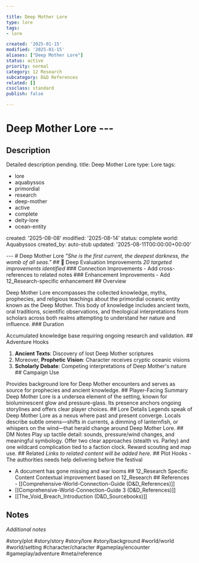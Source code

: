 ```yaml
---

title: Deep Mother Lore
type: lore
tags:
- lore

created: '2025-01-15'
modified: '2025-01-15'
aliases: ["Deep Mother Lore"]
status: active
priority: normal
category: 12 Research
subcategory: D&D References
related: []
cssclass: standard
publish: false

---
```


 # Deep Mother Lore ---

## Description

Detailed description pending.
title: Deep Mother Lore
type: Lore
tags:
- lore
- aquabyssos
- primordial
- research
- deep-mother
- active
- complete
- deity-lore
- ocean-entity

created: '2025-08-08'
modified: '2025-08-14'
status: complete
world: Aquabyssos
created_by: auto-stub
updated: '2025-08-11T00:00:00+00:00'

--- # Deep Mother Lore *"She is the first current, the deepest darkness, the womb of all seas."* ## 🔧 Deep Evaluation Improvements *20 targeted improvements identified* ### Connection Improvements - Add cross-references to related notes ### Enhancement Improvements - Add 12_Research-specific enhancement ## Overview

Deep Mother Lore encompasses the collected knowledge, myths, prophecies, and religious teachings about the primordial oceanic entity known as the Deep Mother. This body of knowledge includes ancient texts, oral traditions, scientific observations, and theological interpretations from scholars across both realms attempting to understand her nature and influence. ### Duration

Accumulated knowledge base requiring ongoing research and validation. ## Adventure Hooks

1. **Ancient Texts**: Discovery of lost Deep Mother scriptures
2. Moreover, **Prophetic Vision**: Character receives cryptic oceanic visions
3. **Scholarly Debate**: Competing interpretations of Deep Mother's nature ## Campaign Use

Provides background lore for Deep Mother encounters and serves as source for prophecies and ancient knowledge. ## Player-Facing Summary Deep Mother Lore is a undersea element of the setting, known for bioluminescent glow and pressure-glass. Its presence anchors ongoing storylines and offers clear player choices. ## Lore Details Legends speak of Deep Mother Lore as a nexus where past and present converge. Locals describe subtle omens—shifts in currents, a dimming of lanternfish, or whispers on the wind—that herald change around Deep Mother Lore. ## DM Notes Play up tactile detail: sounds, pressure/wind changes, and meaningful symbology. Offer two clear approaches (stealth vs. Parley) and one wildcard complication tied to a faction clock. Reward scouting and map use. ## Related *Links to related content will be added here.* ## Plot Hooks - The authorities needs help delivering before the festival

- A document has gone missing and war looms ## 12_Research Specific Content Contextual improvement based on 12_Research ## References - [[Comprehensive-World-Connection-Guide (D&D_References)]]
- [[Comprehensive-World-Connection-Guide 3 (D&D_References)]]
- [[The_Void_Breach_Introduction (D&D_Sourcebooks)]]

## Notes

*Additional notes*

#story/plot
#story/story
#story/lore
#story/background
#world/world
#world/setting
#character/character
#gameplay/encounter
#gameplay/adventure
#meta/reference